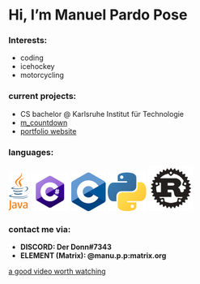 # Hi, I’m Manuel Pardo Pose

<!-- <img src="loading.gif" width="50" height="50" alt="loadingGif"> -->

### Interests:
  - coding
  - icehockey
  - motorcycling
  

### current projects:
  - CS bachelor @ Karlsruhe Institut für Technologie
  - [m_countdown](https://github.com/ManuelPardoPose/m_countdown)
  - [portfolio website](https://manuelpardopose.github.io/)


### languages:

  <img src="java_logo.png" alt="javaLogo">
  <img src="c_sharp_logo.png" alt="cSharpLogo">
  <img src="c_logo.png" alt="cLogo">
  <img src="python_logo.png" alt="pythonLogo">
  <img src="rust_logo.png" width="90" height="90" alt="rustLogo">


### contact me via:
  - **DISCORD: Der Donn#7343**
  - **ELEMENT (Matrix): @manu.p.p:matrix.org**


[a good video worth watching](https://youtu.be/-g03jC71GBw)
